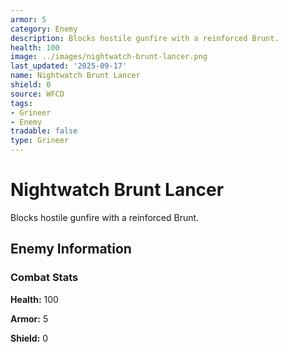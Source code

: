 ```yaml
---
armor: 5
category: Enemy
description: Blocks hostile gunfire with a reinforced Brunt.
health: 100
image: ../images/nightwatch-brunt-lancer.png
last_updated: '2025-09-17'
name: Nightwatch Brunt Lancer
shield: 0
source: WFCD
tags:
- Grineer
- Enemy
tradable: false
type: Grineer
---
```


# Nightwatch Brunt Lancer

Blocks hostile gunfire with a reinforced Brunt.

## Enemy Information

### Combat Stats

**Health:** 100

**Armor:** 5

**Shield:** 0

